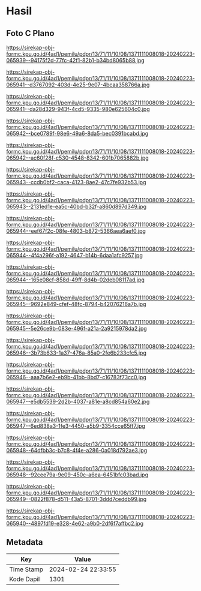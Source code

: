 # Hasil

## Foto C Plano

https://sirekap-obj-formc.kpu.go.id/4ad1/pemilu/pdpr/13/71/11/10/08/1371111008018-20240223-065939--94175f2d-77fc-42f1-82b1-b34bd8065b88.jpg

https://sirekap-obj-formc.kpu.go.id/4ad1/pemilu/pdpr/13/71/11/10/08/1371111008018-20240223-065941--d3767092-403d-4e25-9e07-4bcaa358766a.jpg

https://sirekap-obj-formc.kpu.go.id/4ad1/pemilu/pdpr/13/71/11/10/08/1371111008018-20240223-065941--da28d329-943f-4cd5-9335-980e625604c0.jpg

https://sirekap-obj-formc.kpu.go.id/4ad1/pemilu/pdpr/13/71/11/10/08/1371111008018-20240223-065942--bce0789f-98e6-49a6-8da5-bec0391bcabd.jpg

https://sirekap-obj-formc.kpu.go.id/4ad1/pemilu/pdpr/13/71/11/10/08/1371111008018-20240223-065942--ac60f28f-c530-4548-8342-601b7065882b.jpg

https://sirekap-obj-formc.kpu.go.id/4ad1/pemilu/pdpr/13/71/11/10/08/1371111008018-20240223-065943--ccdb0bf2-caca-4123-8ae2-47c7fe932b53.jpg

https://sirekap-obj-formc.kpu.go.id/4ad1/pemilu/pdpr/13/71/11/10/08/1371111008018-20240223-065943--2131ed1e-ea5c-40bd-b32f-a860d897d349.jpg

https://sirekap-obj-formc.kpu.go.id/4ad1/pemilu/pdpr/13/71/11/10/08/1371111008018-20240223-065944--eef67f2c-08fe-4803-b872-5366aea6aef0.jpg

https://sirekap-obj-formc.kpu.go.id/4ad1/pemilu/pdpr/13/71/11/10/08/1371111008018-20240223-065944--4f4a296f-a192-4647-b14b-6daa1afc9257.jpg

https://sirekap-obj-formc.kpu.go.id/4ad1/pemilu/pdpr/13/71/11/10/08/1371111008018-20240223-065944--165e08cf-858d-49ff-8d4b-02deb08117ad.jpg

https://sirekap-obj-formc.kpu.go.id/4ad1/pemilu/pdpr/13/71/11/10/08/1371111008018-20240223-065945--9692e849-cfef-48fc-8794-b42076216a7b.jpg

https://sirekap-obj-formc.kpu.go.id/4ad1/pemilu/pdpr/13/71/11/10/08/1371111008018-20240223-065945--5e26ce9b-083e-496f-a21a-2a9215978da2.jpg

https://sirekap-obj-formc.kpu.go.id/4ad1/pemilu/pdpr/13/71/11/10/08/1371111008018-20240223-065946--3b73b633-1a37-476a-85a0-2fe6b233cfc5.jpg

https://sirekap-obj-formc.kpu.go.id/4ad1/pemilu/pdpr/13/71/11/10/08/1371111008018-20240223-065946--aaa7b6e2-eb9b-41bb-8bd7-c16783f73cc0.jpg

https://sirekap-obj-formc.kpu.go.id/4ad1/pemilu/pdpr/13/71/11/10/08/1371111008018-20240223-065947--e5db5539-2d2b-4037-a81e-a8cd854a60e2.jpg

https://sirekap-obj-formc.kpu.go.id/4ad1/pemilu/pdpr/13/71/11/10/08/1371111008018-20240223-065947--6ed838a3-1fe3-4450-a5b9-3354cce65ff7.jpg

https://sirekap-obj-formc.kpu.go.id/4ad1/pemilu/pdpr/13/71/11/10/08/1371111008018-20240223-065948--64dfbb3c-b7c8-4f4e-a286-0a018d792ae3.jpg

https://sirekap-obj-formc.kpu.go.id/4ad1/pemilu/pdpr/13/71/11/10/08/1371111008018-20240223-065948--92cee79a-9e09-450c-a6ea-6451bfc03bad.jpg

https://sirekap-obj-formc.kpu.go.id/4ad1/pemilu/pdpr/13/71/11/10/08/1371111008018-20240223-065949--0822f878-d511-43a5-8701-3ddd7ceddb99.jpg

https://sirekap-obj-formc.kpu.go.id/4ad1/pemilu/pdpr/13/71/11/10/08/1371111008018-20240223-065940--4897fd19-e328-4e62-a9b0-2df6f7affbc2.jpg


## Metadata

| Key        | Value               |
| ---------- | ------------------- |
| Time Stamp | 2024-02-24 22:33:55 |
| Kode Dapil | 1301                |




